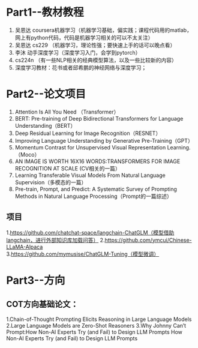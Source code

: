 # Part1--教材教程
1. 吴恩达 coursera机器学习（机器学习基础，偏实践；课程代码用的matlab，网上有python代码，代码是机器学习相关的可以不太关注）
2. 吴恩达 cs229 （机器学习，理论性强；要快速上手的话可以晚点看）
3. 李沐  动手深度学习（深度学习入门，会学到pytorch）
4. cs224n （有一些NLP相关的经典模型算法，以及一些比较新的内容）
5. 深度学习教材：花书或者邱希鹏的神经网络与深度学习；

# Part2--论文项目
1. Attention Is All You Need （Transformer）
2. BERT: Pre-training of Deep Bidirectional Transformers for Language Understanding（BERT）
3. Deep Residual Learning for Image Recognition（RESNET）
4. Improving Language Understanding by Generative Pre-Training（GPT）
5. Momentum Contrast for Unsupervised Visual Representation Learning. （Moco）
6. AN IMAGE IS WORTH 16X16 WORDS:TRANSFORMERS FOR IMAGE RECOGNITION AT SCALE (CV相关的一篇）
7. Learning Transferable Visual Models From Natural Language Supervision（多模态的一篇）
8. Pre-train, Prompt, and Predict: A Systematic Survey of Prompting Methods in Natural Language Processing（Prompt的一篇综述）
## 项目
1.https://github.com/chatchat-space/langchain-ChatGLM（模型借助langchain，进行外部知识库加载问答）
2.https://github.com/ymcui/Chinese-LLaMA-Alpaca
3.https://github.com/mymusise/ChatGLM-Tuning（模型微调）

# Part3--方向
## COT方向基础论文：
1.Chain-of-Thought Prompting Elicits Reasoning in Large Language Models
2.Large Language Models are Zero-Shot Reasoners
3.Why Johnny Can’t Prompt:How Non-AI Experts Try (and Fail) to Design LLM Prompts How Non-AI Experts Try (and Fail) to Design LLM Prompts
